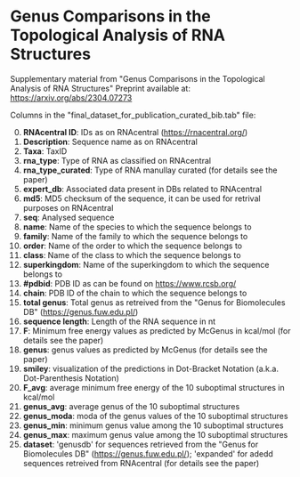 # Genus Comparisons in the Topological Analysis of RNA Structures
Supplementary material from "Genus Comparisons in the Topological Analysis of RNA Structures"
Preprint available at: https://arxiv.org/abs/2304.07273

Columns in the "final_dataset_for_publication_curated_bib.tab" file:

0.    **RNAcentral ID**: IDs as on RNAcentral (https://rnacentral.org/)
1.    **Description**: Sequence name as on RNAcentral
2.    **Taxa**: TaxID 
3.    **rna_type**: Type of RNA as classified on RNAcentral
4.    **rna_type_curated**: Type of RNA manullay curated (for details see the paper)
5.    **expert_db**: Associated data present in DBs related to RNAcentral
6.    **md5**: MD5 checksum of the sequence, it can be used for retrival purposes on RNAcentral
7.    **seq**: Analysed sequence
8.    **name**: Name of the species to which the sequence belongs to
9.    **family**: Name of the family to which the sequence belongs to
10.    **order**: Name of the order to which the sequence belongs to
11.    **class**: Name of the class to which the sequence belongs to
12.    **superkingdom**: Name of the superkingdom to which the sequence belongs to
13.    **#pdbid**: PDB ID as can be found on https://www.rcsb.org/
14.    **chain**: PDB ID of the chain to which the sequence belongs to
15.    **total genus**: Total genus as retreived from the "Genus for Biomolecules DB" (https://genus.fuw.edu.pl/)
16.    **sequence length**: Length of the RNA sequence in nt 
17.    **F**: Minimum free energy values as predicted by McGenus in kcal/mol (for details see the paper)
18.    **genus**: genus values as predicted by McGenus (for details see the paper)
19.    **smiley**: visualization of the predictions in Dot-Bracket Notation (a.k.a. Dot-Parenthesis Notation) 
20.    **F_avg**: average minimum free energy of the 10 suboptimal structures in kcal/mol
21.    **genus_avg**: average genus of the 10 suboptimal structures 
22.    **genus_moda**: moda of the genus values of the 10 suboptimal structures 
23.    **genus_min**: minimum genus value among the 10 suboptimal structures 
24.    **genus_max**: maximum genus value among the 10 suboptimal structures 
25.    **dataset**: 'genusdb' for sequences retrieved from the "Genus for Biomolecules DB" (https://genus.fuw.edu.pl/); 'expanded' for adedd sequences retreived from RNAcentral (for details see the paper)

